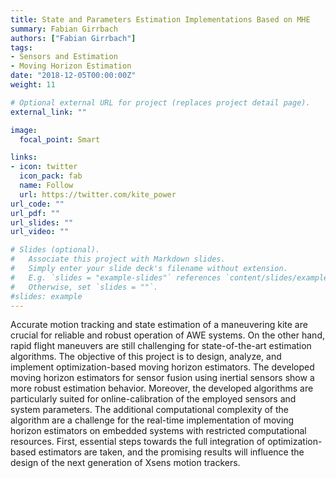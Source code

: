 ```yaml
---
title: State and Parameters Estimation Implementations Based on MHE
summary: Fabian Girrbach
authors: ["Fabian Girrbach"]
tags:
- Sensors and Estimation
- Moving Horizon Estimation
date: "2018-12-05T00:00:00Z"
weight: 11

# Optional external URL for project (replaces project detail page).
external_link: ""

image:
  focal_point: Smart

links:
- icon: twitter
  icon_pack: fab
  name: Follow
  url: https://twitter.com/kite_power
url_code: ""
url_pdf: ""
url_slides: ""
url_video: ""

# Slides (optional).
#   Associate this project with Markdown slides.
#   Simply enter your slide deck's filename without extension.
#   E.g. `slides = "example-slides"` references `content/slides/example-slides.md`.
#   Otherwise, set `slides = ""`.
#slides: example
---
```


Accurate motion tracking and state estimation of a maneuvering kite are crucial for reliable and robust operation of AWE systems. On the other hand, rapid flight maneuvers are still challenging for state-of-the-art estimation algorithms. The objective of this project is to design, analyze, and implement optimization-based moving horizon estimators. The developed moving horizon estimators for sensor fusion using inertial sensors show a more robust estimation behavior. Moreover, the developed algorithms are particularly suited for online-calibration of the employed sensors and system parameters. The additional computational complexity of the algorithm are a challenge for the real-time implementation of moving horizon estimators on embedded systems with restricted computational resources. First, essential steps towards the full integration of optimization-based estimators are taken, and the promising results will influence the design of the next generation of Xsens motion trackers.
